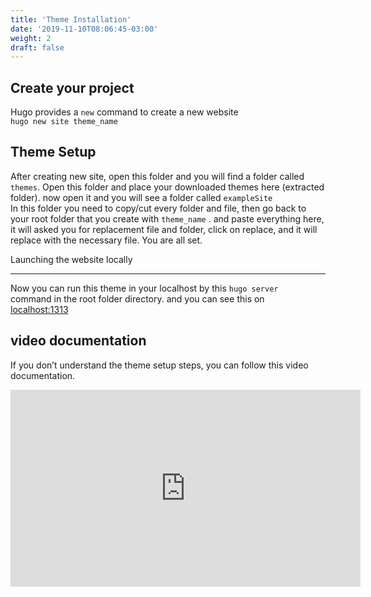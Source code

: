 ```yaml
---
title: 'Theme Installation'
date: '2019-11-10T08:06:45-03:00'
weight: 2
draft: false
---
```

Create your project
-------------------

 Hugo provides a `new` command to create a new website   
`hugo new site theme_name`

Theme Setup
-----------

After creating new site, open this folder and you will find a folder called `themes`. Open this folder and place your downloaded themes here (extracted folder). now open it and you will see a folder called `exampleSite`  
In this folder you need to copy/cut every folder and file, then go back to your root folder that you create with `theme_name` . and paste everything here, it will asked you for replacement file and folder, click on replace, and it will replace with the necessary file. You are all set.

   
Launching the website locally  

------------------------------------

Now you can run this theme in your localhost by this `hugo server`  
command in the root folder directory. and you can see this on   
[localhost:1313](http://localhost:1313/)

video documentation
-------------------

If you don’t understand the theme setup steps, you can follow this video documentation.

<iframe allow="accelerometer; autoplay; encrypted-media; gyroscope; picture-in-picture" allowfullscreen="" frameborder="0" height="315" src="https://www.youtube.com/embed/jrkvirglgaQ" width="560"></iframe>